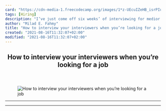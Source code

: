 ```yaml
---
card: "https://cdn-media-1.freecodecamp.org/images/1*z-UEcuIZeHB_isrPIu-tzA.jpeg"
tags: [Hiring]
description: "I’ve just come off six weeks’ of interviewing for medior soft"
author: "Milad E. Fahmy"
title: "How to interview your interviewers when you’re looking for a job"
created: "2021-08-16T11:32:07+02:00"
modified: "2021-08-16T11:32:07+02:00"
---
```

<div class="site-wrapper">
<main id="site-main" class="site-main outer">
<div class="inner">
<article class="post-full post tag-hiring tag-technology tag-job-hunting tag-interview tag-careers ">
<header class="post-full-header">
<h1 class="post-full-title">How to interview your interviewers when you’re looking for a job</h1>
</header>
<figure class="post-full-image">
<picture>
<source media="(max-width: 700px)" sizes="1px" srcset="data:image/gif;base64,R0lGODlhAQABAIAAAAAAAP///yH5BAEAAAAALAAAAAABAAEAAAIBRAA7 1w">
<source media="(min-width: 701px)" sizes="(max-width: 800px) 400px,
(max-width: 1170px) 700px,
1400px" srcset="https://cdn-media-1.freecodecamp.org/images/1*z-UEcuIZeHB_isrPIu-tzA.jpeg 300w,
https://cdn-media-1.freecodecamp.org/images/1*z-UEcuIZeHB_isrPIu-tzA.jpeg 600w,
https://cdn-media-1.freecodecamp.org/images/1*z-UEcuIZeHB_isrPIu-tzA.jpeg 1000w,
https://cdn-media-1.freecodecamp.org/images/1*z-UEcuIZeHB_isrPIu-tzA.jpeg 2000w">
<img onerror="this.style.display='none'" src="https://cdn-media-1.freecodecamp.org/images/1*z-UEcuIZeHB_isrPIu-tzA.jpeg" alt="How to interview your interviewers when you’re looking for a job">
</picture>
</figure>
<section class="post-full-content">
<div class="post-content">
</div>
<hr>
<hr>
</section>
</article>
</div>
</main>
</div>
<!-- Google Tag Manager (noscript) -->
<!-- End Google Tag Manager (noscript) -->
